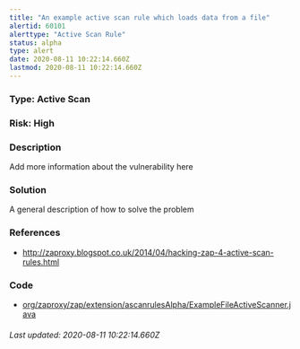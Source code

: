 ```yaml
---
title: "An example active scan rule which loads data from a file"
alertid: 60101
alerttype: "Active Scan Rule"
status: alpha
type: alert
date: 2020-08-11 10:22:14.660Z
lastmod: 2020-08-11 10:22:14.660Z
---
```

### Type: Active Scan

### Risk: High

### Description

Add more information about the vulnerability here

### Solution

A general description of how to solve the problem

### References

* http://zaproxy.blogspot.co.uk/2014/04/hacking-zap-4-active-scan-rules.html

### Code

 * [org/zaproxy/zap/extension/ascanrulesAlpha/ExampleFileActiveScanner.java](https://github.com/zaproxy/zap-extensions/blob/master/addOns/ascanrulesAlpha/src/main/java/org/zaproxy/zap/extension/ascanrulesAlpha/ExampleFileActiveScanner.java)

###### Last updated: 2020-08-11 10:22:14.660Z
